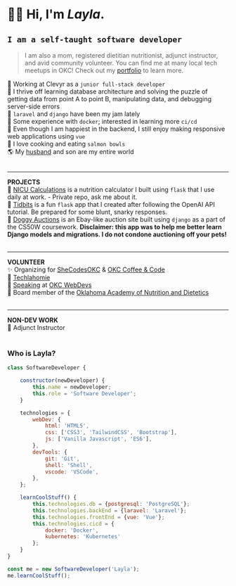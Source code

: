 # ✌🏼 Hi, I'm *Layla*.
## `I am a self-taught software developer`
> I am also a mom, registered dietitian nutritionist, adjunct instructor, and avid community volunteer. You can find me at many local tech meetups in OKC! Check out my [portfolio](https://laylakrauss.dev) to learn more.  

🦊 Working at Clevyr as a `junior full-stack developer`<br>
🧩 I thrive off learning database architecture and solving the puzzle of getting data from point A to point B, manipulating data, and debugging server-side errors<br>
🍇 `laravel` and `django` have been my jam lately<br>
🐳 Some experience with `docker`; interested in learning more `ci/cd`<br>
🎨 Even though I am happiest in the backend, I still enjoy making responsive web applications using `vue`<br>
🐠 I love cooking and eating `salmon bowls`<br>
🌎 My [husband](https://github.com/alkrauss48) and son are my entire world<br><br>

- - -
**PROJECTS**<br>
🍼 [NICU Calculations](https://nicu.mothercodesbest.dev/) is a nutrition calculator I built using `flask` that I use daily at work. - Private repo, ask me about it.<br>
📝 [Tidbits](https://tidbits.mothercodesbest.dev/) is a fun `flask` app that I created after following the OpenAI API tutorial. Be prepared for some blunt, snarky responses.<br>
🐶 [Doggy Auctions](https://github.com/laylark/commerce) is an Ebay-like auction site built using `django` as a part of the CS50W coursework. **Disclaimer: this app was to help me better learn Django models and migrations. I do not condone auctioning off your pets!**<br><br>
- - - 
**VOLUNTEER**<br>
✨ Organizing for [SheCodesOKC](https://www.meetup.com/shecodesokc) & [OKC Coffee & Code](https://www.meetup.com/okccoffeeandcode)<br>
🦬 [Techlahomie](https://techlahoma.org)<br>
📢 [Speaking](https://www.youtube.com/watch?v=YbgZRIys1Y4&t=1s) at [OKC WebDevs](https://www.meetup.com/okcwebdevs/)<br>
🍎 Board member of the [Oklahoma Academy of Nutrition and Dietetics](https://www.oknutrition.org/)<br><br>

- - - 
**NON-DEV WORK**<br>
🏫 Adjunct Instructor<br><br>

### Who is Layla?
~~~js
class SoftwareDeveloper {

    constructor(newDeveloper) {
        this.name = newDeveloper;
        this.role = 'Software Developer';
    }

    technologies = {
        webDev: {
            html: 'HTML5',
            css: ['CSS3', 'TailwindCSS', 'Bootstrap'],
            js: ['Vanilla Javascript', 'ES6'],
        },
        devTools: {
            git: 'Git',
            shell: 'Shell',
            vscode: 'VSCode',
        },
    };

    learnCoolStuff() {
        this.technologies.db = {postgresql: 'PostgreSQL'};
        this.technologies.backEnd = {laravel: 'Laravel'};
        this.technologies.frontEnd = {vue: 'Vue'};
        this.technologies.cicd = {
            docker: 'Docker',
            kubernetes: 'Kubernetes'
        };
    }
}

const me = new SoftwareDeveloper('Layla');
me.learnCoolStuff();
~~~
